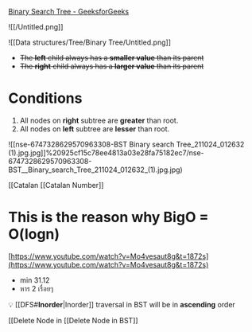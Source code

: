 [Binary Search Tree - GeeksforGeeks](https://www.geeksforgeeks.org/binary-search-tree-data-structure/)

![[/Untitled.png]]

![[Data structures/Tree/Binary Tree/Untitled.png]]

- ~~The **left** child always has a **smaller value** than its parent~~
- ~~The **right** child always has a **larger value** than its parent~~

# Conditions

1. All nodes on **right** subtree are **greater** than root.
2. All nodes on **left** subtree are **lesser** than root.

![[nse-6747328629570963308-BST  Binary search Tree_211024_012632 (1).jpg.jpg]]%20925cf15c78ee4813a03e28fa75182ec7/nse-6747328629570963308-BST__Binary_search_Tree_211024_012632_(1).jpg.jpg)

[[Catalan [[Catalan Number]]

# This is the reason why BigO = O(logn)

[https://www.youtube.com/watch?v=Mo4vesaut8g&t=1872s](https://www.youtube.com/watch?v=Mo4vesaut8g&t=1872s)

- min 31.12
- หาร 2 เรื่อยๆ

💡 [[DFS#**Inorder**|Inorder]] traversal in BST will be in **ascending** order

[[Delete Node in [[Delete Node in BST]]
